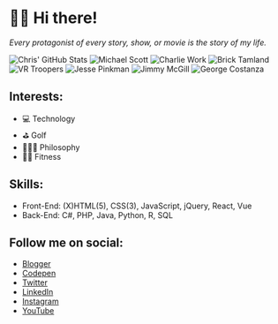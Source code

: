 # 🖖🏾 Hi there!

*Every protagonist of every story, show, or movie is the story of my life.*

![Chris' GitHub Stats](https://github-readme-stats.vercel.app/api?username=theuiguru&count_private=true&show_icons=true&theme=onedark)
![Michael Scott](https://i.imgur.com/HTBxpUz.png)
![Charlie Work](https://media2.giphy.com/media/9PaC2UWEsnIG6nXcsn/giphy.gif?cid=ecf05e472b3700a0765be9388b7c64d0e8b41a67519728fa&rid=giphy.gif)
![Brick Tamland](https://media0.giphy.com/media/s32AOCdWc91ao/giphy.gif)
![VR Troopers](https://media3.giphy.com/media/DK9NoD7j2nRVm/giphy.gif?cid=6c09b9524f0f67905a232eade7253fff1138e181aa5f163a&rid=giphy.gif)
![Jesse Pinkman](https://media2.giphy.com/media/LiljwvntZmf4c/giphy.gif?cid=6c09b9524fc1bd7fe401b862ed480e5cfed089944b746f6a&rid=giphy.gif)
![Jimmy McGill](https://media1.giphy.com/media/l0EwYGlvQ7STj3wyc/giphy.gif?cid=82a1493bqxqne8ng9pyocwzqhi6aorb201mo6d2059bxejgl&rid=giphy.gif)
![George Costanza](https://media2.giphy.com/media/gUlm9edDooQFy/giphy.gif?cid=82a1493botz6gwdcgan91h3d50qpsl0oy23oewdgfozc1rgs&rid=giphy.gif)

## Interests:
- 💻 Technology
- ⛳ Golf
- 🧘🏽‍♂️ Philosophy
- 🏋️‍♂️ Fitness

## Skills:
- Front-End: (X)HTML(5), CSS(3), JavaScript, jQuery, React, Vue
- Back-End: C#, PHP, Java, Python, R, SQL

## Follow me on social:
- [Blogger](https://theuiguru.blogspot.com)
- [Codepen](https://codepen.io/cthomas)
- [Twitter](https://twitter.com/cthomas1211)
- [LinkedIn](https://linkedin.com/in/christhomas101)
- [Instagram](https://instagr.am/cthomas1211)
- [YouTube](https://youtube.com/ndnweb24)
